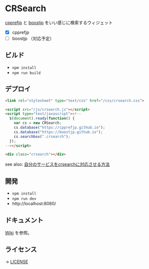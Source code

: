 # CRSearch

[cpprefjp](https://cpprefjp.github.io/) と [boostjp](https://boostjp.github.io/) をいい感じに検索するウィジェット

- [x] cpprefjp
- [ ] boostjp （対応予定）

## ビルド

- `npm install`
- `npm run build`

## デプロイ

```html
<link rel="stylesheet" type="text/css" href="/css/crsearch.css">

<script src="/js/crsearch.js"></script>
<script type="text/javascript"><!--
  $(document).ready(function() {
    var cs = new CRSearch;
    cs.database("https://cpprefjp.github.io");
    cs.database("https://boostjp.github.io");
    cs.searchbox(".crsearch");
  });
--></script>
```

```html
<div class="crsearch"></div>
```

see also: [自分のサービスをcrsearchに対応させる方法](https://github.com/cpprefjp/crsearch/wiki/%E8%87%AA%E5%88%86%E3%81%AE%E3%82%B5%E3%83%BC%E3%83%93%E3%82%B9%E3%82%92crsearch%E3%81%AB%E5%AF%BE%E5%BF%9C%E3%81%95%E3%81%9B%E3%82%8B%E6%96%B9%E6%B3%95)

## 開発

- `npm install`
- `npm run dev`
- http://localhost:8080/

## ドキュメント

[Wiki](https://github.com/cpprefjp/crsearch/wiki) を参照。

## ライセンス

→ [LICENSE](LICENSE)

